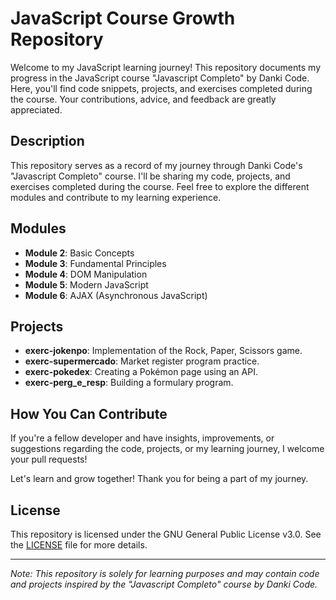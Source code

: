 # JavaScript Course Growth Repository

Welcome to my JavaScript learning journey! This repository documents my progress in the JavaScript course "Javascript Completo" by Danki Code. Here, you'll find code snippets, projects, and exercises completed during the course. Your contributions, advice, and feedback are greatly appreciated.

## Description

This repository serves as a record of my journey through Danki Code's "Javascript Completo" course. I'll be sharing my code, projects, and exercises completed during the course. Feel free to explore the different modules and contribute to my learning experience.

## Modules

- **Module 2**: Basic Concepts
- **Module 3**: Fundamental Principles
- **Module 4**: DOM Manipulation
- **Module 5**: Modern JavaScript
- **Module 6**: AJAX (Asynchronous JavaScript)

## Projects

- **exerc-jokenpo**: Implementation of the Rock, Paper, Scissors game.
- **exerc-supermercado**: Market register program practice.
- **exerc-pokedex**: Creating a Pokémon page using an API.
- **exerc-perg_e_resp**: Building a formulary program.

## How You Can Contribute

If you're a fellow developer and have insights, improvements, or suggestions regarding the code, projects, or my learning journey, I welcome your pull requests!

Let's learn and grow together! Thank you for being a part of my journey.

## License

This repository is licensed under the GNU General Public License v3.0. See the [LICENSE](LICENSE) file for more details.

---

*Note: This repository is solely for learning purposes and may contain code and projects inspired by the "Javascript Completo" course by Danki Code.*
